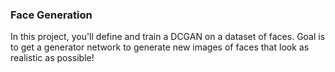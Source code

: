 ### Face Generation

In this project, you'll define and train a DCGAN on a dataset of faces. Goal is to get a generator network to generate new images of faces that look as realistic as possible!
